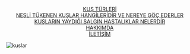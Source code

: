 <p style="text-align:center;">
<a href="https://kenanavar.github.io/kusturleri/">KUŞ TÜRLERİ</a> <br />
   <a href="https://kenanavar.github.io/neslitukenenkuslar/">NESLİ TÜKENEN KUŞLAR HANGİLERİDİR VE NEREYE GÖÇ EDERLER</a> <br />
    <a href="https://kenanavar.github.io/kuslarinsalginhastaliklari/">KUŞLARIN YAYDIĞI SALGIN HASTALIKLAR NELERDİR</a> <br />
   <a href="https://kenanavar.github.io/hakkimda/">HAKKIMDA</a> <br />
    <a href="https://kenanavar.github.io/iletisim/">İLETİŞİM</a> <br />
  
   
  

![kuslar](https://user-images.githubusercontent.com/62503159/103458822-0728e900-4d0c-11eb-821c-3e91cc2ffa9e.jpg)

<br />
<br />
<br />
<br />
<br />
<br />
<br />
